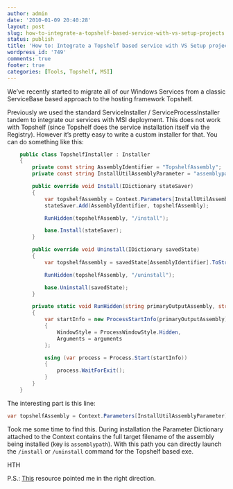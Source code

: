 ```yaml
---
author: admin
date: '2010-01-09 20:40:28'
layout: post
slug: how-to-integrate-a-topshelf-based-service-with-vs-setup-projects
status: publish
title: 'How to: Integrate a Topshelf based service with VS Setup projects'
wordpress_id: '749'
comments: true
footer: true
categories: [Tools, Topshelf, MSI]
---
```

We’ve recently started to migrate all of our Windows Services from a classic ServiceBase based approach to the hosting framework Topshelf. 

Previously we used the standard ServiceInstaller / ServiceProcessInstaller tandem to integrate our services with MSI deployment. 
This does not work with Topshelf (since Topshelf does the service installation itself via the Registry). 
However it’s pretty easy to write a custom installer for that. You can do something like this:

``` csharp An installer for Topshelf
    public class TopshelfInstaller : Installer
    {
        private const string AssemblyIdentifier = "TopshelfAssembly";
        private const string InstallUtilAssemblyParameter = "assemblypath";

        public override void Install(IDictionary stateSaver)
        {
            var topshelfAssembly = Context.Parameters[InstallUtilAssemblyParameter];
            stateSaver.Add(AssemblyIdentifier, topshelfAssembly);

            RunHidden(topshelfAssembly, "/install");

            base.Install(stateSaver);
        }

        public override void Uninstall(IDictionary savedState)
        {
            var topshelfAssembly = savedState[AssemblyIdentifier].ToString();

            RunHidden(topshelfAssembly, "/uninstall");

            base.Uninstall(savedState);
        }

        private static void RunHidden(string primaryOutputAssembly, string arguments)
        {
            var startInfo = new ProcessStartInfo(primaryOutputAssembly)
            {
                WindowStyle = ProcessWindowStyle.Hidden, 
                Arguments = arguments
            };

            using (var process = Process.Start(startInfo))
            {
                process.WaitForExit();
            }
        }
    }
```

The interesting part is this line:
``` csharp
var topshelfAssembly = Context.Parameters[InstallUtilAssemblyParameter];
```
Took me some time to find this. During installation the Parameter Dictionary attached to the Context 
contains the full target filename of the assembly being installed (key is `assemblypath`). 
With this path you can directly launch the `/install` or `/uninstall` command for the Topshelf based exe.

HTH

P.S.: [This](http://devcity.net/Articles/339/3/article.aspx) resource pointed me in the right direction.
